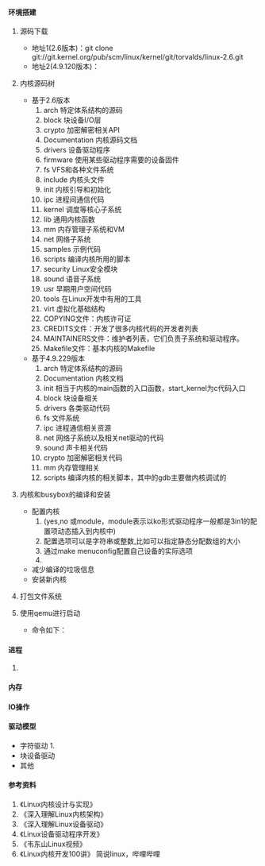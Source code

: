 #### 环境搭建
1. 源码下载
    * 地址1(2.6版本)：git clone git://git.kernel.org/pub/scm/linux/kernel/git/torvalds/linux-2.6.git
    * 地址2(4.9.120版本)：

2. 内核源码树
    * 基于2.6版本
        1. arch 特定体系结构的源码
        2. block 块设备I/O层
        3. crypto 加密解密相关API
        4. Documentation 内核源码文档
        5. drivers 设备驱动程序
        6. firmware 使用某些驱动程序需要的设备固件
        7. fs VFS和各种文件系统
        8. include 内核头文件
        9. init 内核引导和初始化
        10. ipc  进程间通信代码
        11. kernel 调度等核心子系统
        12. lib 通用内核函数
        13. mm 内存管理子系统和VM
        14. net 网络子系统
        15. samples 示例代码
        16. scripts 编译内核所用的脚本
        17. security Linux安全模块
        18. sound 语音子系统
        19. usr 早期用户空间代码
        20. tools 在Linux开发中有用的工具
        21. virt 虚拟化基础结构
        22. COPYING文件：内核许可证
        23. CREDITS文件：开发了很多内核代码的开发者列表
        24. MAINTAINERS文件：维护者列表，它们负责子系统和驱动程序。
        25. Makefile文件：基本内核的Makefile
    * 基于4.9.229版本
        1. arch 特定体系结构的源码
        2. Documentation 内核文档
        3. init 相当于内核的main函数的入口函数，start_kernel为c代码入口
        4. block 块设备相关
        5. drivers 各类驱动代码
        6. fs 文件系统
        7. ipc 进程通信相关资源
        8. net 网络子系统以及相关net驱动的代码
        9. sound 声卡相关代码
        10. crypto 加密解密相关代码
        11. mm 内存管理相关
        12. scripts 编译内核的相关脚本，其中的gdb主要做内核调试的

3. 内核和busybox的编译和安装
    * 配置内核
        1. (yes,no 或module，module表示以ko形式驱动程序一般都是3in1的配置项动态插入到内核中)
        2. 配置选项可以是字符串或整数,比如可以指定静态分配数组的大小
        3. 通过make menuconfig配置自己设备的实际选项
        4. 
    * 减少编译的垃圾信息
    * 安装新内核

4. 打包文件系统

5. 使用qemu进行启动
    * 命令如下：
        

#### 进程
1.   
#### 内存
#### IO操作

#### 驱动模型
* 字符驱动
    1. 
* 块设备驱动
* 其他

#### 参考资料
1. 《Linux内核设计与实现》
2. 《深入理解Linux内核架构》
3. 《深入理解Linux设备驱动》
4. 《Linux设备驱动程序开发》
5. 《韦东山Linux视频》
6. 《Linux内核开发100讲》 简说linux，哔哩哔哩
